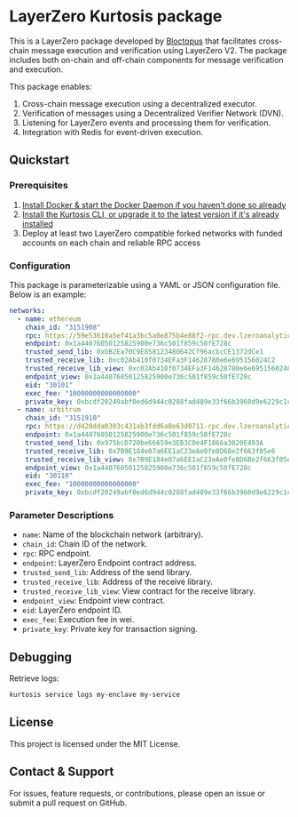 # LayerZero Kurtosis package

This is a LayerZero package developed by [Bloctopus](https://www.bloctopus.io) that facilitates cross-chain message execution and verification using LayerZero V2. The package includes both on-chain and off-chain components for message verification and execution.

This package enables:

1. Cross-chain message execution using a decentralized executor.
2. Verification of messages using a Decentralized Verifier Network (DVN).
3. Listening for LayerZero events and processing them for verification.
4. Integration with Redis for event-driven execution.

## Quickstart

### Prerequisites

1. [Install Docker & start the Docker Daemon if you haven't done so already][docker-installation]
2. [Install the Kurtosis CLI, or upgrade it to the latest version if it's already installed][kurtosis-cli-installation]
3. Deploy at least two LayerZero compatible forked networks with funded accounts on each chain and reliable RPC access

### Configuration

This package is parameterizable using a YAML or JSON configuration file. Below is an example:

```yaml
networks:
  - name: ethereum
    chain_id: "3151908"
    rpc: https://59e53610a5ef41a3bc5a0e875b4e88f2-rpc.dev.lzeroanalytics.com
    endpoint: 0x1a44076050125825900e736c501f859c50fE728c
    trusted_send_lib: 0xbB2Ea70C9E858123480642Cf96acbcCE1372dCe1
    trusted_receive_lib: 0xc02Ab410f0734EFa3F14628780e6e695156024C2
    trusted_receive_lib_view: 0xc02Ab410f0734EFa3F14628780e6e695156024C2
    endpoint_view: 0x1a44076050125825900e736c501f859c50fE728c
    eid: "30101"
    exec_fee: "10000000000000000"
    private_key: 0xbcdf20249abf0ed6d944c0288fad489e33f66b3960d9e6229c1cd214ed3bbe31
  - name: arbitrum
    chain_id: "3151910"
    rpc: https://d420dda0303c431ab3fdd6a8e63d0711-rpc.dev.lzeroanalytics.com
    endpoint: 0x1a44076050125825900e736c501f859c50fE728c
    trusted_send_lib: 0x975bcD720be66659e3EB3C0e4F1866a3020E493A
    trusted_receive_lib: 0x7B9E184e07a6EE1aC23eAe0fe8D6Be2f663f05e6
    trusted_receive_lib_view: 0x7B9E184e07a6EE1aC23eAe0fe8D6Be2f663f05e6
    endpoint_view: 0x1a44076050125825900e736c501f859c50fE728c
    eid: "30110"
    exec_fee: "10000000000000000"
    private_key: 0xbcdf20249abf0ed6d944c0288fad489e33f66b3960d9e6229c1cd214ed3bbe31
```

### Parameter Descriptions

- `name`: Name of the blockchain network (arbitrary).
- `chain_id`: Chain ID of the network.
- `rpc`: RPC endpoint.
- `endpoint`: LayerZero Endpoint contract address.
- `trusted_send_lib`: Address of the send library.
- `trusted_receive_lib`: Address of the receive library.
- `trusted_receive_lib_view`: View contract for the receive library.
- `endpoint_view`: Endpoint view contract.
- `eid`: LayerZero endpoint ID.
- `exec_fee`: Execution fee in wei.
- `private_key`: Private key for transaction signing.

## Debugging

Retrieve logs:

```bash
kurtosis service logs my-enclave my-service
```

## License

This project is licensed under the MIT License.

## Contact & Support

For issues, feature requests, or contributions, please open an issue or submit a pull request on GitHub.

[docker-installation]: https://docs.docker.com/get-docker/
[kurtosis-cli-installation]: https://docs.kurtosis.com/install
[kurtosis-repo]: https://github.com/kurtosis-tech/kurtosis
[package-reference]: https://docs.kurtosis.com/advanced-concepts/packages